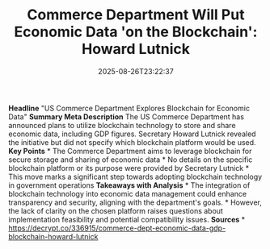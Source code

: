 ﻿---
title: "Commerce Department Will Put Economic Data 'on the Blockchain': Howard Lutnick"
date: "2025-08-26T23:22:37"
category: "Markets"
summary: ""
slug: "commerce department will put economic data on the blockchain"
source_urls:
  - "https://decrypt.co/336915/commerce-dept-economic-data-gdp-blockchain-howard-lutnick"
seo:
  title: "Commerce Department Will Put Economic Data 'on the Blockchain': Howard Lutnick | Hash n Hedge"
  description: ""
  keywords: ["news", "markets", "brief"]
---
**Headline** "US Commerce Department Explores Blockchain for Economic Data"  **Summary Meta Description** The US Commerce Department has announced plans to utilize blockchain technology to store and share economic data, including GDP figures. Secretary Howard Lutnick revealed the initiative but did not specify which blockchain platform would be used.  **Key Points**  * The Commerce Department aims to leverage blockchain for secure storage and sharing of economic data * No details on the specific blockchain platform or its purpose were provided by Secretary Lutnick * This move marks a significant step towards adopting blockchain technology in government operations  **Takeaways with Analysis**  * The integration of blockchain technology into economic data management could enhance transparency and security, aligning with the department's goals. * However, the lack of clarity on the chosen platform raises questions about implementation feasibility and potential compatibility issues.  **Sources** * https://decrypt.co/336915/commerce-dept-economic-data-gdp-blockchain-howard-lutnick 

